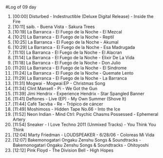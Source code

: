 #Log of 09 day

1. [00:00] Disturbed - Indestructible (Deluxe Digital Release) - Inside the Fire
1. [10:11] saib. - Buena Vista - Sakura Trees
1. [10:19] La Barranca - El Fuego de la Noche - El Mezcal
1. [10:21] La Barranca - El Fuego de la Noche - Reptil
1. [10:25] La Barranca - El Fuego de la Noche - Akumal
1. [10:29] La Barranca - El Fuego de la Noche - Esa Madrugada
1. [11:10] La Barranca - El Fuego de la Noche - El Alacran
1. [11:14] La Barranca - El Fuego de la Noche - Elixir De La Vida
1. [11:18] La Barranca - El Fuego de la Noche - Don Julio
1. [11:20] La Barranca - El Fuego de la Noche - El Sindrome
1. [11:24] La Barranca - El Fuego de la Noche - Quemate Lento
1. [11:29] La Barranca - El Fuego de la Noche - La Barranca
1. [11:31] Mogwai - Mogwai:EP - Christmas Song
1. [11:34] Clint Mansell - Pi - We Got the Gun
1. [11:39] Jimi Hendrix - Experience Hendrix - Star Spangled Banner
1. [11:41] Deftones - Live (EP) - My Own Summer (Shove It)
1. [11:44] Café Tacvba - Re - Trópico de cáncer
1. [11:49] Moshimoss - Hidden Tape No.66 - Into the Ice
1. [11:52] Neon Indian - Mind Ctrl: Psychic Chasms Possessed - Ephemeral Artery
1. [11:54] Sneaker - I Love Techno 2011 (Unmixed Tracks) - You Think You Think
1. [12:04] Marty Friedman - LOUDSPEAKER - 6/28/06 - Coloreas Mi Vida
1. [12:07] Bakemonogatari Ongaku Zenshu Songs & Soundtracks - Bakemonogatari Ongaku Zenshu Songs & Soundtracks - Ohitoyoshi
1. [12:12] Pink Floyd - The Division Bell - High Hopes
